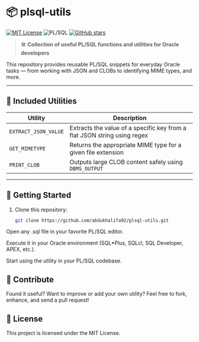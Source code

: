 # 📦 plsql-utils

[![MIT License](https://img.shields.io/badge/license-MIT-green.svg)](LICENSE)
![PL/SQL](https://img.shields.io/badge/oracle-plsql-blue.svg)
[![GitHub stars](https://img.shields.io/github/stars/abdukhalifa92/plsql-utils.svg?style=social)](https://github.com/abdukhalifa92/plsql-utils/stargazers)

> 🛠️ **Collection of useful PL/SQL functions and utilities for Oracle developers**

This repository provides reusable PL/SQL snippets for everyday Oracle tasks — from working with JSON and CLOBs to identifying MIME types, and more.

---

## 🧩 Included Utilities

| Utility              | Description                                                                        |
|----------------------|------------------------------------------------------------------------------------|
| `EXTRACT_JSON_VALUE` | Extracts the value of a specific key from a flat JSON string using regex          |
| `GET_MIMETYPE`       | Returns the appropriate MIME type for a given file extension                      |
| `PRINT_CLOB`         | Outputs large CLOB content safely using `DBMS_OUTPUT`                             |

---

## 🚀 Getting Started

1. Clone this repository:
   ```bash
   git clone https://github.com/abdukhalifa92/plsql-utils.git
Open any .sql file in your favorite PL/SQL editor.

Execute it in your Oracle environment (SQL*Plus, SQLcl, SQL Developer, APEX, etc.).

Start using the utility in your PL/SQL codebase.

## 🙌 Contribute
Found it useful? Want to improve or add your own utility?
Feel free to fork, enhance, and send a pull request!

## 📝 License
This project is licensed under the MIT License.

